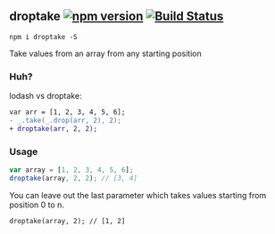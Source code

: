 ## droptake [![npm version](http://img.shields.io/npm/v/droptake.svg?style=flat-square)](https://npmjs.org/package/droptake?style=flat-square) [![Build Status](https://img.shields.io/travis/srph/droptake.svg?style=flat-square)](https://travis-ci.org/srph/droptake?branch=master)
```
npm i droptake -S
```
Take values from an array from any starting position

### Huh?
lodash vs droptake:
```diff
var arr = [1, 2, 3, 4, 5, 6];
- _.take(_.drop(arr, 2), 2);
+ droptake(arr, 2, 2); 
```

### Usage
```js
var array = [1, 2, 3, 4, 5, 6];
droptake(array, 2, 2); // [3, 4]
```

You can leave out the last parameter which takes values starting from position 0 to n.
```
droptake(array, 2); // [1, 2]
```